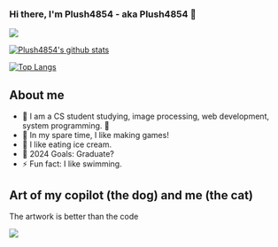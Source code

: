 ### Hi there, I'm Plush4854 - aka Plush4854 👋

![](https://komarev.com/ghpvc/?username=Plush4854)

[![Plush4854's github stats](https://github-readme-stats.vercel.app/api?username=Plush4854&count_private=true)](https://github.com/Plush4854/Plush4854)

[![Top Langs](https://github-readme-stats.vercel.app/api/top-langs/?username=Plush4854&layout=compact)](https://github.com/Plush4854/Plush4854)

## About me

- 🌱 I am a CS student studying, image processing, web development, system programming. 🤣
- 🥅 In my spare time, I like making games!
- 👯 I like eating ice cream.
- 🥅 2024 Goals: Graduate?
- ⚡ Fun fact: I like swimming.

## Art of my copilot (the dog) and me (the cat)
The artwork is better than the code

![](https://pbs.twimg.com/media/FtMXmizacAAcAPU?format=jpg&name=4096x4096)